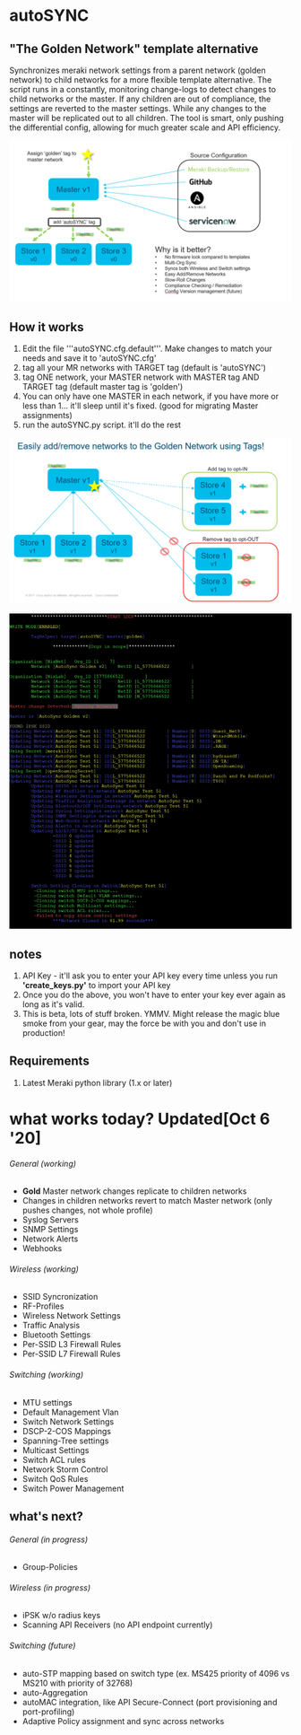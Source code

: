 # autoSYNC
## "The Golden Network" template alternative
Synchronizes meraki network settings from a parent network (golden network) to child networks for a more flexible template alternative. The script runs in a constantly, monitoring change-logs to detect changes to child networks or the master. If any children are out of compliance, the settings are reverted to the master settings. While any changes to the master will be replicated out to all children. The tool is smart, only pushing the differential config, allowing for much greater scale and API efficiency.

![autoSYNC Day1 Getting-Started](Images/day1.png)

## How it works
1. Edit the file '''autoSYNC.cfg.default'''. Make changes to match your needs and save it to 'autoSYNC.cfg'
2. tag all your MR networks with TARGET tag (default is 'autoSYNC')
3. tag ONE network, your MASTER network with MASTER tag AND TARGET tag (default master tag is 'golden')
4. You can only have one MASTER in each network, if you have more or less than 1... it'll sleep until it's fixed. (good for migrating Master assignments)
4. run the autoSYNC.py script. it'll do the rest

![autoSYNC Adding/Removing Networks](Images/addremove.png)

![autoSYNC Example Usage](Images/autoSYNC.png)

## notes
1. API Key - it'll ask you to enter your API key every time unless you run **'create_keys.py'** to import your API key
2. Once you do the above, you won't have to enter your key ever again as long as it's valid. 
3. This is beta, lots of stuff broken. YMMV. Might release the magic blue smoke from your gear, may the force be with you and don't use in production!

## Requirements
1. Latest Meraki python library (1.x or later)


# what works today? **Updated[Oct 6 '20]**

###### General (working)
* **Gold** Master network changes replicate to children networks
* Changes in children networks revert to match Master network (only pushes changes, not whole profile)
* Syslog Servers
* SNMP Settings
* Network Alerts
* Webhooks

###### Wireless (working)
* SSID Syncronization
* RF-Profiles
* Wireless Network Settings
* Traffic Analysis
* Bluetooth Settings
* Per-SSID L3 Firewall Rules
* Per-SSID L7 Firewall Rules

###### Switching (working)
* MTU settings
* Default Management Vlan
* Switch Network Settings
* DSCP-2-COS Mappings
* Spanning-Tree settings
* Multicast Settings
* Switch ACL rules
* Network Storm Control
* Switch QoS Rules
* Switch Power Management

## what's next?

###### General (in progress)
* Group-Policies

###### Wireless (in progress)
* iPSK w/o radius keys
* Scanning API Receivers (no API endpoint currently)

###### Switching (future)
* auto-STP mapping based on switch type (ex. MS425 priority of 4096 vs MS210 with priority of 32768)
* auto-Aggregation
* autoMAC integration, like API Secure-Connect (port provisioning and port-profiling) 
* Adaptive Policy assignment and sync across networks
